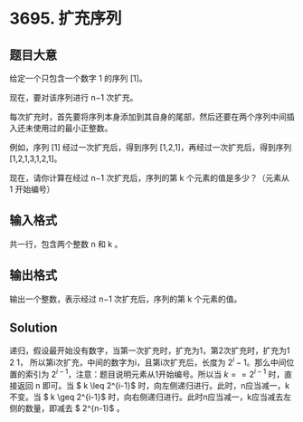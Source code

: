 <!--
 * @Author: ysc
 * @Date: 2021-12-27 14:32:19
 * @LastEditTime: 2021-12-27 14:50:46
 * @Description: file content
-->
# 3695. 扩充序列
## 题目大意
给定一个只包含一个数字 1 的序列 [1]。

现在，要对该序列进行 n−1 次扩充。

每次扩充时，首先要将序列本身添加到其自身的尾部，然后还要在两个序列中间插入还未使用过的最小正整数。

例如，序列 [1] 经过一次扩充后，得到序列 [1,2,1]，再经过一次扩充后，得到序列 [1,2,1,3,1,2,1]。

现在，请你计算在经过 n−1 次扩充后，序列的第 k 个元素的值是多少？（元素从 1 开始编号）

## 输入格式
共一行，包含两个整数 n 和 k 。
## 输出格式
输出一个整数，表示经过 n−1 次扩充后，序列的第 k 个元素的值。

## Solution
递归，假设最开始没有数字，当第一次扩充时，扩充为1，第2次扩充时，扩充为1 2 1， 所以第i次扩充，中间的数字为i，且第i次扩充后，长度为 $2^i-1$。那么中间位置的索引为 $2^{i-1}$，注意：题目说明元素从1开始编号。所以当 $k == 2^{i-1}$ 时，直接返回 n 即可。当 $ k \leq 2^{i-1}$ 时，向左侧递归进行。此时，n应当减一，k不变。当 $ k \geq 2^{i-1}$ 时，向右侧递归进行。此时n应当减一，k应当减去左侧的数量，即减去 $ 2^{n-1}$ 。